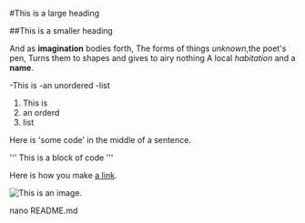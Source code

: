 #This is a large heading

##This is a smaller heading

And as **imagination** bodies forth,
The forms of things *unknown*,the poet's pen,
Turns them to shapes and gives to airy nothing
A local *habitation* and a **name**.

-This is 
-an unordered
-list

1. This is 
2. an orderd 
3. list

Here is 'some code' in the middle of a sentence.

'''
This is
a block
of code
'''

Here is how you make [a link](https://www.wikipedia.org/).

![This is an image.](https://github.com/yihui/xaringan/releases/download/v0.0.2/karl-moustache.jpg)

nano README.md


